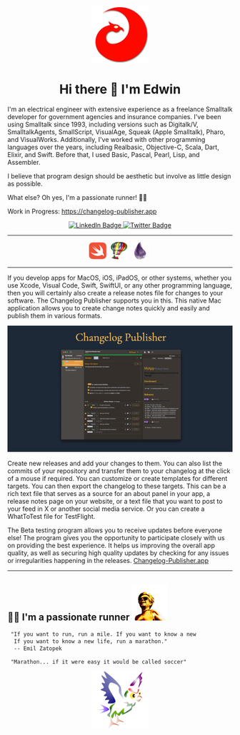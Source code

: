 <div id="header" align="center">
  <img src="https://github.com/Fulnir/Fulnir/blob/main/logo.svg" width="128" height="128"/>
  
  # Hi there 👋 I'm Edwin
  
</div>

I'm an electrical engineer with extensive experience as a freelance Smalltalk developer for government agencies and insurance companies. I've been using Smalltalk since 1993, including versions such as Digitalk/V, SmalltalkAgents, SmallScript, VisualAge, Squeak (Apple Smalltalk), Pharo, and VisualWorks. Additionally, I've worked with other programming languages over the years, including Realbasic, Objective-C, Scala, Dart, Elixir, and Swift. Before that, I used Basic, Pascal, Pearl, Lisp, and Assembler.

I believe that program design should be aesthetic but involve as little design as possible.

What else? Oh yes, I'm a passionate runner! 🏃‍♂️

Work in Progress:  https://changelog-publisher.app


<div id="badges" align="center">
  <a href="https://www.linkedin.com/in/edwinbuehler/">
    <img src="https://img.shields.io/badge/LinkedIn-blue?style=for-the-badge&logo=linkedin&logoColor=white" alt="LinkedIn Badge"/>
  </a>
  <a href="https://twitter.com/Fulnir">
    <img src="https://img.shields.io/badge/Twitter-blue?style=for-the-badge&logo=twitter&logoColor=white" alt="Twitter Badge"/>
  </a>
</div>

---

<div align="center">
  <img src="https://github.com/devicons/devicon/blob/master/icons/swift/swift-original.svg" title="Swift" alt="Swift" width="40" height="40"/>&nbsp;
  <img src="https://github.com/Fulnir/Fulnir/blob/main/Balloon.png" title="Smalltalk" alt="Smalltalk" width="40" height="40"/>&nbsp;
  <img src="https://github.com/devicons/devicon/blob/master/icons/elixir/elixir-original.svg" title="Elixir" alt="Elixir" width="40" height="40"/>&nbsp;
</div>

---

If you develop apps for MacOS, iOS, iPadOS, or other systems, whether you use Xcode, Visual Code, Swift, SwiftUI, or any other programming language, 
          then you will certainly also create a release notes file for changes to your software. The Changelog Publisher supports you in this.
          This native Mac application allows you to create change notes quickly and easily and publish them in various formats.
          
<div align="center">
  <a href="https://changelog-publisher.app">
    <img src="icon_publishing_movie_black.gif"/>
  </a>
</div>

Create new releases and add your changes to them. You can also list the commits of your repository and transfer them to your changelog at the click of a mouse if required. 
      You can customize or create templates for different targets. You can then export the changelog to these targets. This can be a rich text file that serves as a source for an 
      about panel in your app, a release notes page on your website, or a text file that you want to post to your feed in X or another social media service.
      Or you can create a WhatToTest file for TestFlight.

The Beta testing program allows you to receive updates before
              everyone else! The program gives you the opportunity to
              participate closely with us on providing the best experience. It
              helps us improving the overall app quality, as well as securing
              high quality updates by checking for any issues or irregularities
              happening in the releases.
<a href="https://www.changelog-publisher.app" >Changelog-Publisher.app</a>
              
---

## 🏃🏻 I'm a passionate runner <img src="https://github.com/Fulnir/Fulnir/blob/main/edwin_runner.png" width="80"/>


```
 "If you want to run, run a mile. If you want to know a new 
  If you want to know a new life, run a marathon."
  -- Emil Zatopek 
```

```
 "Marathon... if it were easy it would be called soccer"
```

<div id="header" align="center">
   <img src="https://github.com/Fulnir/Fulnir/blob/main/Archimedes_1024.png" width="128"/>
</div>
